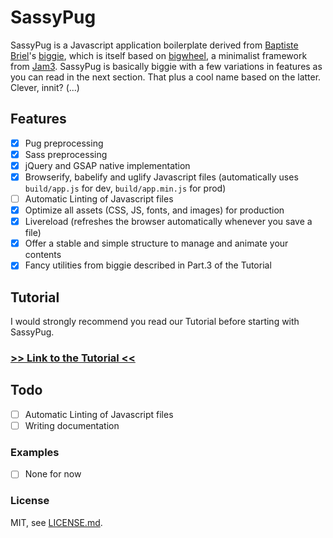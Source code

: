 # SassyPug

SassyPug is a Javascript application boilerplate derived from [Baptiste Briel](https://github.com/baptistebriel/)'s [biggie](https://github.com/baptistebriel/biggie), which is itself based on [bigwheel](https://github.com/bigwheel-framework), a minimalist framework from [Jam3](http://www.jam3.com/). SassyPug is basically biggie with a few variations in features as you can read in the next section. That plus a cool name based on the latter. Clever, innit? (...)

## Features

- [x] Pug preprocessing
- [x] Sass preprocessing
- [x] jQuery and GSAP native implementation
- [x] Browserify, babelify and uglify Javascript files (automatically uses `build/app.js` for dev, `build/app.min.js` for prod)
- [ ] Automatic Linting of Javascript files
- [x] Optimize all assets (CSS, JS, fonts, and images) for production
- [x] Livereload (refreshes the browser automatically whenever you save a file)
- [x] Offer a stable and simple structure to manage and animate your contents
- [x] Fancy utilities from biggie described in Part.3 of the Tutorial

## Tutorial

I would strongly recommend you read our Tutorial before starting with SassyPug.

### [>> Link to the Tutorial <<](https://github.com/mbusson/SassyPug/wiki/Tutorial)

## Todo

- [ ] Automatic Linting of Javascript files
- [ ] Writing documentation

### Examples

- [ ] None for now

### License

MIT, see [LICENSE.md]().
